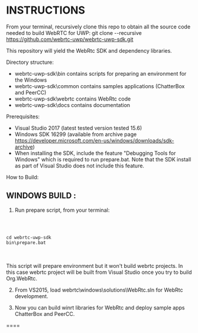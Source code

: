 INSTRUCTIONS
=======

From your terminal, recursively clone this repo to obtain all the source code needed to build WebRTC for UWP:
git clone --recursive https://github.com/webrtc-uwp/webrtc-uwp-sdk.git

This repository will yield the WebRtc SDK and dependency libraries.

Directory structure:

- webrtc-uwp-sdk\bin          	contains scripts for preparing an environment for the Windows
- webrtc-uwp-sdk\common         contains samples applications (ChatterBox and PeerCC)
- webrtc-uwp-sdk\webrtc    		contains WebRtc code
- webrtc-uwp-sdk\docs			contains documentation

Prerequisites:

- Visual Studio 2017 (latest tested version tested 15.6)
- Windows SDK 16299 (available from archive page https://developer.microsoft.com/en-us/windows/downloads/sdk-archive)
- When installing the SDK, include the feature "Debugging Tools for Windows" which is required to run prepare.bat. Note that the SDK install as part of Visual Studio does not include this feature.


How to Build:

WINDOWS BUILD :
----------------------------

1) Run prepare script, from your terminal:
<br />
<pre>
<code>
cd webrtc-uwp-sdk
bin\prepare.bat
</code>
</pre>
<br />
This script will prepare environment but it won't build webrtc projects. In this case webrtc project will be built from Visual Studio once you try to build Org.WebRtc.

2) From VS2015, load webrtc\windows\solutions\WebRtc.sln for WebRtc development.

3) Now you can build winrt libraries for WebRtc and deploy sample apps ChatterBox and PeerCC.

====
